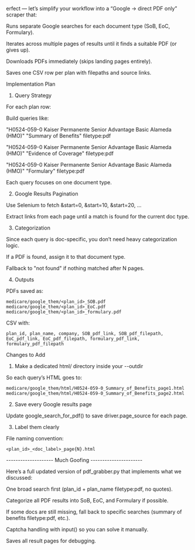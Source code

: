 erfect — let’s simplify your workflow into a “Google → direct PDF only” scraper that:

Runs separate Google searches for each document type (SoB, EoC, Formulary).

Iterates across multiple pages of results until it finds a suitable PDF (or gives up).

Downloads PDFs immediately (skips landing pages entirely).

Saves one CSV row per plan with filepaths and source links.

Implementation Plan
1. Query Strategy

For each plan row:

Build queries like:

"H0524-059-0 Kaiser Permanente Senior Advantage Basic Alameda (HMO)" "Summary of Benefits" filetype:pdf

"H0524-059-0 Kaiser Permanente Senior Advantage Basic Alameda (HMO)" "Evidence of Coverage" filetype:pdf

"H0524-059-0 Kaiser Permanente Senior Advantage Basic Alameda (HMO)" "Formulary" filetype:pdf

Each query focuses on one document type.

2. Google Results Pagination

Use Selenium to fetch &start=0, &start=10, &start=20, …

Extract links from each page until a match is found for the current doc type.

3. Categorization

Since each query is doc-specific, you don’t need heavy categorization logic.

If a PDF is found, assign it to that document type.

Fallback to "not found" if nothing matched after N pages.

4. Outputs

PDFs saved as:
```
medicare/google_them/<plan_id>_SOB.pdf
medicare/google_them/<plan_id>_EoC.pdf
medicare/google_them/<plan_id>_formulary.pdf
```

CSV with:
```
plan_id, plan_name, company, SOB_pdf_link, SOB_pdf_filepath, EoC_pdf_link, EoC_pdf_filepath, formulary_pdf_link, formulary_pdf_filepath
```

Changes to Add
1. Make a dedicated html/ directory inside your --outdir

So each query’s HTML goes to:
```
medicare/google_them/html/H0524-059-0_Summary_of_Benefits_page1.html
medicare/google_them/html/H0524-059-0_Summary_of_Benefits_page2.html
```

2. Save every Google results page

Update google_search_for_pdf() to save driver.page_source for each page.

3. Label them clearly

File naming convention:
```
<plan_id>_<doc_label>_page{N}.html
```

-------------------- Much Goofing ----------------------

Here’s a full updated version of pdf_grabber.py that implements what we discussed:

One broad search first (plan_id + plan_name filetype:pdf, no quotes).

Categorize all PDF results into SoB, EoC, and Formulary if possible.

If some docs are still missing, fall back to specific searches (summary of benefits filetype:pdf, etc.).

Captcha handling with input() so you can solve it manually.

Saves all result pages for debugging.